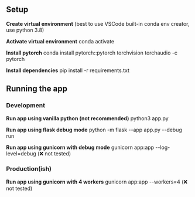 ## Setup

**Create virtual environment**
(best to use VSCode built-in conda env creator, use python 3.8)

**Activate virtual environment**
conda activate <env>

**Install pytorch**
conda install pytorch::pytorch torchvision torchaudio -c pytorch

**Install dependencies**
pip install -r requirements.txt

## Running the app

### Development

**Run app using vanilla python (not recommended)**
python3 app.py 

**Run app using flask debug mode**
python -m flask --app app.py --debug run

**Run app using gunicorn with debug mode**
gunicorn app:app --log-level=debug (❌ not tested)

### Production(ish)

**Run app using gunicorn with 4 workers**
gunicorn app:app --workers=4 (❌  not tested)
